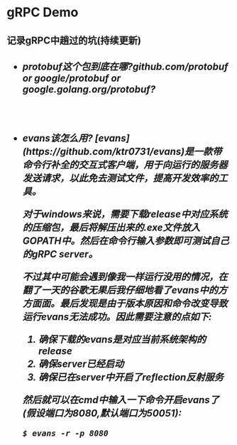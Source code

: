 # gRPC Demo

<h2>记录gRPC中趟过的坑(持续更新)

- <h5>protobuf这个包到底在哪?github.com/protobuf or google/protobuf or google.golang.org/protobuf?

  ​    

- <h5>evans该怎么用?
  [evans](https://github.com/ktr0731/evans)是一款带命令行补全的交互式客户端，用于向运行的服务器发送请求，以此免去测试文件，提高开发效率的工具。

  对于windows来说，需要下载release中对应系统的压缩包，最后将解压出来的.exe文件放入GOPATH中。然后在命令行输入参数即可测试自己的gRPC server。

  不过其中可能会遇到像我一样运行没用的情况，在翻了一天的谷歌无果后我仔细地看了evans中的方方面面。最后发现是由于版本原因和命令改变导致运行evans无法成功。因此需要注意的点如下:

  1. 确保下载的evans是对应当前系统架构的release
  2. 确保server已经启动
  3. 确保已在server中开启了reflection反射服务

  然后就可以在cmd中输入一下命令开启evans了(假设端口为8080,默认端口为50051):

  `$ evans -r -p 8080`

